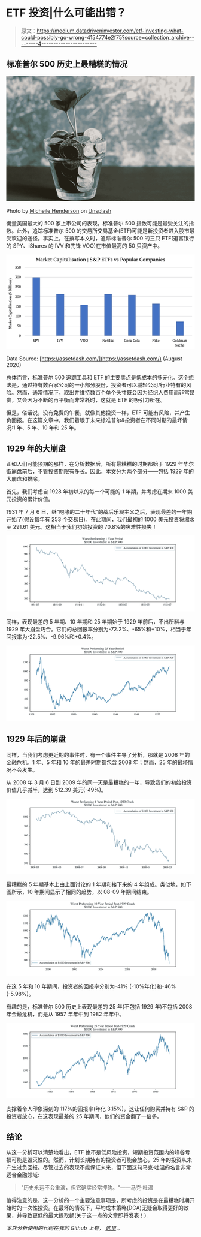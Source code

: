# ETF 投资|什么可能出错？

> 原文：<https://medium.datadriveninvestor.com/etf-investing-what-could-possibly-go-wrong-4154774e2f75?source=collection_archive---------4----------------------->

## 标准普尔 500 历史上最糟糕的情况

![](img/5b4cd48ae5520ee2dda389104c23bc1f.png)

Photo by [Micheile Henderson](https://unsplash.com/@micheile?utm_source=unsplash&utm_medium=referral&utm_content=creditCopyText) on [Unsplash](https://unsplash.com/s/photos/money?utm_source=unsplash&utm_medium=referral&utm_content=creditCopyText)

衡量美国最大的 500 家上市公司的表现，标准普尔 500 指数可能是最受关注的指数。此外，追踪标准普尔 500 的交易所交易基金(ETF)可能是新投资者进入股市最受欢迎的途径。事实上，在撰写本文时，追踪标准普尔 500 的三只 ETF(道富银行的 SPY、iShares 的 IVV 和先锋 VOO)在市值最高的 50 只资产中。

![](img/1a1a9f3a21f102e60759d3be523d748f.png)

Data Source: [https://assetdash.com/](https://assetdash.com/) (August 2020)

总体而言，标准普尔 500 追踪工具和 ETF 的主要卖点是低成本的多元化。这个想法是，通过持有数百家公司的一小部分股份，投资者可以减轻公司/行业特有的风险。然而，通常情况下，取出并维持数百个单个头寸既会因为经纪人费用而非常昂贵，又会因为不断的再平衡而非常耗时，这就是 ETF 的吸引力所在。

但是，俗话说，没有免费的午餐，就像其他投资一样，ETF 可能有风险，并产生负回报。在这篇文章中，我们着眼于未来标准普尔&投资者在不同时期的最坏情况:1 年、5 年、10 年和 25 年。

## 1929 年的大崩盘

正如人们可能预期的那样，在分析数据后，所有最糟糕的时期都始于 1929 年华尔街崩盘前后，不管投资期限有多长。因此，本文分为两个部分——包括 1929 年的大崩盘和排除。

首先，我们考虑自 1928 年初以来的每一个可能的 1 年期，并考虑在期末 1000 美元投资的累计价值。

1931 年 7 月 6 日，继“咆哮的二十年代”的战后乐观主义之后，表现最差的一年期开始了(假设每年有 253 个交易日)。在此期间，我们最初的 1000 美元投资将缩水至 291.61 美元。这相当于我们初始投资的 70.8%的灾难性损失！

![](img/05e1d3f14d81cfa362415aed2269d85c.png)

同样，表现最差的 5 年期、10 年期和 25 年期始于 1929 年前后，不出所料与 1929 年大崩盘巧合。它们的总回报率分别为-72.2%、-65%和+10%，相当于年回报率为-22.5%、-9.96%和+0.4%。

![](img/8cafa467e247a9e3e340f43f14357745.png)

## 1929 年后的崩盘

同样，当我们考虑更近期的事件时，有一个事件主导了分析，那就是 2008 年的金融危机。1 年、5 年和 10 年的最差时期都包含 2008 年；然而，25 年的最坏情况不会发生。

从 2008 年 3 月 6 日到 2009 年的同一天是最糟糕的一年，导致我们的初始投资价值几乎减半，达到 512.39 美元(-49%)。

![](img/1e2ce2840ec096b829ef90a5473b8470.png)

最糟糕的 5 年期基本上由上面讨论的 1 年期和接下来的 4 年组成。类似地，如下图所示，10 年期间显示了相同的趋势，以 08-09 年期间结束。

![](img/a43b542d1459bbbddb12da9c940d61af.png)

在这 5 年和 10 年期间，投资者的回报率分别为-41% (-10%年化)和-46% (-5.98%)。

有趣的是，标准普尔 500 历史上表现最差的 25 年(不包括 1929 年)不包括 2008 年金融危机，而是从 1957 年年中到 1982 年年中。

![](img/2bd9361f4d860cc23103ca542b3e7913.png)

支撑着令人印象深刻的 117%的回报率(年化 3.15%)，这让任何购买并持有 S&P 的投资者放心，在这表现最差的 25 年期间，他们的资金翻了一倍多。

## 结论

从这一分析可以清楚地看出，ETF 绝不是低风险投资，短期投资范围内的峰谷亏损可能是毁灭性的。然而，计划长期持有的投资者可能会放心，25 年的投资从未产生过负回报。尽管过去的表现不能保证未来，但下面这句马克·吐温的名言非常适合金融领域:

> "历史永远不会重演，但它确实经常押韵。"——马克·吐温

值得注意的是，这一分析的一个主要注意事项是，所考虑的投资是在最糟糕时期开始时的一次性投资。在最坏的情况下，平均成本策略(DCA)无疑会取得更好的效果，并导致更低的最大提取额(关于这一点的文章即将发表！).

*本次分析使用的代码在我的 Github 上有，* [*这里*](https://github.com/rian-dolphin/SPY_Returns) *。*